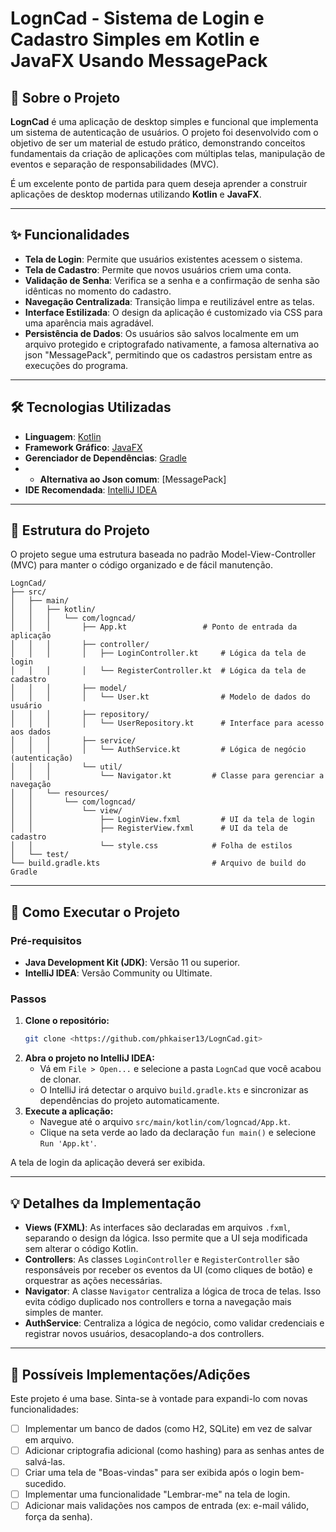 # LognCad - Sistema de Login e Cadastro Simples em Kotlin e JavaFX Usando MessagePack

## 📖 Sobre o Projeto

**LognCad** é uma aplicação de desktop simples e funcional que implementa um sistema de autenticação de usuários. O projeto foi desenvolvido com o objetivo de ser um material de estudo prático, demonstrando conceitos fundamentais da criação de aplicações com múltiplas telas, manipulação de eventos e separação de responsabilidades (MVC).

É um excelente ponto de partida para quem deseja aprender a construir aplicações de desktop modernas utilizando **Kotlin** e **JavaFX**.

---

## ✨ Funcionalidades

* **Tela de Login**: Permite que usuários existentes acessem o sistema.
* **Tela de Cadastro**: Permite que novos usuários criem uma conta.
* **Validação de Senha**: Verifica se a senha e a confirmação de senha são idênticas no momento do cadastro.
* **Navegação Centralizada**: Transição limpa e reutilizável entre as telas.
* **Interface Estilizada**: O design da aplicação é customizado via CSS para uma aparência mais agradável.
* **Persistência de Dados**: Os usuários são salvos localmente em um arquivo protegido e criptografado nativamente, a famosa alternativa ao json "MessagePack", permitindo que os cadastros persistam entre as execuções do programa.

---

## 🛠️ Tecnologias Utilizadas

* **Linguagem**: [Kotlin](https://kotlinlang.org/)
* **Framework Gráfico**: [JavaFX](https://openjfx.io/)
* **Gerenciador de Dependências**: [Gradle](https://gradle.org/)
* * **Alternativa ao Json comum**: [MessagePack]
* **IDE Recomendada**: [IntelliJ IDEA](https://www.jetbrains.com/idea/)

---

## 📂 Estrutura do Projeto

O projeto segue uma estrutura baseada no padrão Model-View-Controller (MVC) para manter o código organizado e de fácil manutenção.

```
LognCad/
├── src/
│   ├── main/
│   │   ├── kotlin/
│   │   │   └── com/logncad/
│   │   │       ├── App.kt                 # Ponto de entrada da aplicação
│   │   │       ├── controller/
│   │   │       │   ├── LoginController.kt     # Lógica da tela de login
│   │   │       │   └── RegisterController.kt  # Lógica da tela de cadastro
│   │   │       ├── model/
│   │   │       │   └── User.kt                # Modelo de dados do usuário
│   │   │       ├── repository/
│   │   │       │   └── UserRepository.kt      # Interface para acesso aos dados
│   │   │       ├── service/
│   │   │       │   └── AuthService.kt         # Lógica de negócio (autenticação)
│   │   │       └── util/
│   │   │           └── Navigator.kt         # Classe para gerenciar a navegação
│   │   └── resources/
│   │       └── com/logncad/
│   │           └── view/
│   │               ├── LoginView.fxml         # UI da tela de login
│   │               ├── RegisterView.fxml      # UI da tela de cadastro
│   │               └── style.css            # Folha de estilos
│   └── test/
└── build.gradle.kts                         # Arquivo de build do Gradle
```

---

## 🚀 Como Executar o Projeto

### Pré-requisitos

* **Java Development Kit (JDK)**: Versão 11 ou superior.
* **IntelliJ IDEA**: Versão Community ou Ultimate.

### Passos

1.  **Clone o repositório:**
    ```bash
    git clone <https://github.com/phkaiser13/LognCad.git>
    ```
2.  **Abra o projeto no IntelliJ IDEA:**
    * Vá em `File > Open...` e selecione a pasta `LognCad` que você acabou de clonar.
    * O IntelliJ irá detectar o arquivo `build.gradle.kts` e sincronizar as dependências do projeto automaticamente.
3.  **Execute a aplicação:**
    * Navegue até o arquivo `src/main/kotlin/com/logncad/App.kt`.
    * Clique na seta verde ao lado da declaração `fun main()` e selecione `Run 'App.kt'`.

A tela de login da aplicação deverá ser exibida.

---

## 💡 Detalhes da Implementação

* **Views (FXML)**: As interfaces são declaradas em arquivos `.fxml`, separando o design da lógica. Isso permite que a UI seja modificada sem alterar o código Kotlin.
* **Controllers**: As classes `LoginController` e `RegisterController` são responsáveis por receber os eventos da UI (como cliques de botão) e orquestrar as ações necessárias.
* **Navigator**: A classe `Navigator` centraliza a lógica de troca de telas. Isso evita código duplicado nos controllers e torna a navegação mais simples de manter.
* **AuthService**: Centraliza a lógica de negócio, como validar credenciais e registrar novos usuários, desacoplando-a dos controllers.

---

## 🌱 Possíveis Implementações/Adições

Este projeto é uma base. Sinta-se à vontade para expandi-lo com novas funcionalidades:

* [ ] Implementar um banco de dados (como H2, SQLite) em vez de salvar em arquivo.
* [ ] Adicionar criptografia adicional (como hashing) para as senhas antes de salvá-las.
* [ ] Criar uma tela de "Boas-vindas" para ser exibida após o login bem-sucedido.
* [ ] Implementar uma funcionalidade "Lembrar-me" na tela de login.
* [ ] Adicionar mais validações nos campos de entrada (ex: e-mail válido, força da senha).
